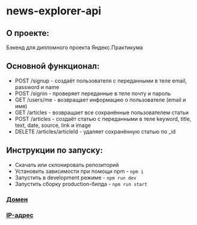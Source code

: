 # **news-explorer-api**

## О проекте:
Бэкенд для дипломного проекта Яндекс.Практикума

## Основной функционал: 
- POST /signup - создаёт пользователя с переданными в теле email, password и name
- POST /signin - проверяет переданные в теле почту и пароль
- GET /users/me - возвращает информацию о пользователе (email и имя)
- GET /articles - возвращает все сохранённые пользователем статьи
- POST /articles - создаёт статью с переданными в теле keyword, title, text, date, source, link и image
- DELETE /articles/articleId - удаляет сохранённую статью  по _id

## Инструкции по запуску:
- Скачать или склонировать репозиторий
- Установить зависимости при помощи npm - `npm i`
- Запустить в development режиме - `npm run dev`
- Запустить сборку production-билда - `npm run start`

### [Домен](http://okrelax.students.nomoreparties.co)

### [IP-адрес](http://84.201.131.108)
